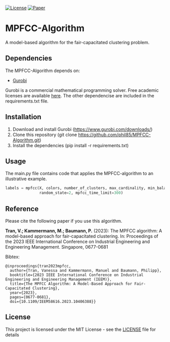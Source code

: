 [![License](https://img.shields.io/badge/License-MIT_License-blue)](LICENSE)
[![Paper](https://img.shields.io/badge/Paper-available_here-green)](https://ieeexplore.ieee.org/document/10406388)

# MPFCC-Algorithm

A model-based algorithm for the fair-capacitated clustering problem. 

## Dependencies

The MPFCC-Algorithm depends on:
* [Gurobi](https://anaconda.org/Gurobi/gurobi)

Gurobi is a commercial mathematical programming solver. Free academic licenses are available [here](https://www.gurobi.com/academia/academic-program-and-licenses/). The other dependencise are included in the requirements.txt file. 

## Installation

1) Download and install Gurobi (https://www.gurobi.com/downloads/)
2) Clone this repository (git clone https://github.com/phil85/MPFCC-Algorithm.git)
3) Install the dependencies (pip install -r requirements.txt)

## Usage

The main.py file contains code that applies the MPFCC-algorithm to an illustrative example.

```python
labels = mpfcc(X, colors, number_of_clusters, max_cardinality, min_balance,
               random_state=2, mpfcc_time_limit=300)
```

## Reference

Please cite the following paper if you use this algorithm.

**Tran, V.; Kammermann, M.; Baumann, P.** (2023): The MPFCC algorithm: A model-based approach for fair-capacitated clustering. In: Proceedings of the 2023 IEEE International Conference on Industrial Engineering and Engineering Management. Singapore, 0677-0681


Bibtex:
```
@inproceedings{tran2023mpfcc,
  author={Tran, Vanessa and Kammermann, Manuel and Baumann, Philipp},
  booktitle={2023 IEEE International Conference on Industrial Engineering and Engineering Management (IEEM)}, 
  title={The MPFCC Algorithm: A Model-Based Approach for Fair-Capacitated Clustering}, 
  year={2023},
  pages={0677-0681},
  doi={10.1109/IEEM58616.2023.10406388}}
```

## License

This project is licensed under the MIT License - see the [LICENSE](LICENSE) file for details


